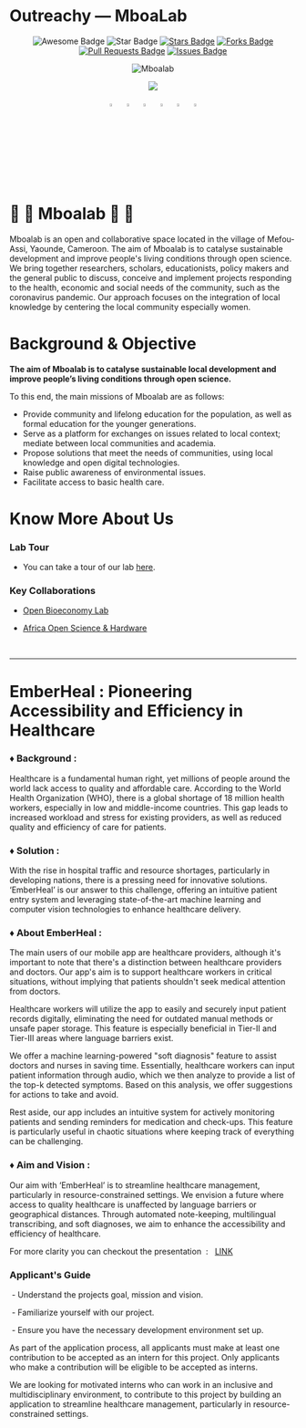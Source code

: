 # Outreachy — MboaLab 
<div id="top" align="center">

<img src="https://cdn.rawgit.com/sindresorhus/awesome/d7305f38d29fed78fa85652e3a63e154dd8e8829/media/badge.svg" alt="Awesome Badge"/>
<img src="https://img.shields.io/static/v1?label=%F0%9F%8C%9F&message=Mboalab&style=style=flat&color=BC4E99" alt="Star Badge"/>
<a href="https://github.com/Mboalab/Emberheal/"><img src="https://img.shields.io/github/stars/Mboalab/Emberheal" alt="Stars Badge"/></a>
<a href="https://github.com/Mboalab/Emberheal/network/members"><img src="https://img.shields.io/github/forks/Mboalab/Emberheal" alt="Forks Badge"/></a>
<a href="https://github.com/Mboalab/Emberheal/pulls"><img src="https://img.shields.io/github/issues-pr/Mboalab/Emberheal" alt="Pull Requests Badge"/></a>
<a href="https://github.com/Mboalab/Emberheal/issues"><img src="https://img.shields.io/github/issues/Mboalab/Emberheal" alt="Issues Badge"/></a>
  
  ![Mboalab](https://user-images.githubusercontent.com/63330165/161022905-50be0130-c1f8-4beb-95ea-137e6c780d5e.jpg)
  
<a href="https://twitter.com/LabMboa" ><img src="https://img.shields.io/twitter/follow/LabMboa.svg?style=social" /> </a>
<!-- <a href="https://website-mboalab.vercel.app/"><img src="https://img.shields.io/discord/.svg?style=flat&label=Join%20Community&color=7289DA" alt="Join Community Badge"/></a> -->

  [<img src="https://upload.wikimedia.org/wikipedia/commons/8/83/Steam_icon_logo.svg" width="3.5%"/>](https://www.mboalab.africa/) &nbsp; [<img src="https://img.icons8.com/color/48/000000/twitter.png" width="3.5%"/>](https://twitter.com/LabMboa)  &nbsp; [<img src="https://img.icons8.com/color/48/000000/linkedin.png" width="3.5%"/>](https://www.linkedin.com/company/mboalab/)  &nbsp; [<img src="https://img.icons8.com/fluent/48/000000/facebook-new.png" width="3.5%"/>](https://www.facebook.com/mboalab/)  &nbsp; [<img src="https://img.icons8.com/fluent/48/000000/instagram-new.png" width="3.5%"/>](https://www.instagram.com/)  &nbsp;  [<img src="https://img.icons8.com/fluent/48/000000/gmail.png" width="3.5%"/>](mailto:thomasmboa@gmail.com)
  
  </div>
  
# 🌱 🌱  Mboalab 🌱 🌱 

Mboalab is an open and collaborative space located in the village of Mefou-Assi, Yaounde, Cameroon. The aim of Mboalab is to catalyse sustainable development and improve people's living conditions through open science. We bring together researchers, scholars, educationists, policy makers and the general public to discuss, conceive and implement projects responding to the health, economic and social needs of the community, such as the coronavirus pandemic. Our approach focuses on the integration of local knowledge by centering the local community especially women.

# Background & Objective

**The aim of Mboalab is to catalyse sustainable local development and improve people’s living conditions through open science.**

To this end, the main missions of Mboalab are as follows: 

- Provide community and lifelong education for the population, as well as formal education for the younger generations. 
- Serve as a platform for exchanges on issues related to local context; mediate between local communities and academia. 
- Propose solutions that meet the needs of communities, using local knowledge and open digital technologies.
- Raise public awareness of environmental issues.
- Facilitate access to basic health care.

# Know More About Us

### Lab Tour
-  You can take a tour of our lab [here](https://www.youtube.com/watch?v=Tfx-C--iELU).
  
### Key Collaborations
- [Open Bioeconomy Lab](https://openbioeconomy.org/)
- [Africa Open Science & Hardware](https://africaosh.com/)

  <br>
---

# EmberHeal : Pioneering Accessibility and Efficiency in Healthcare 


### ♦ Background : 
Healthcare is a fundamental human right, yet millions of people around the world lack access to quality and affordable care. According to the World Health Organization (WHO), there is a global shortage of 18 million health workers, especially in low and middle-income countries. This gap leads to increased workload and stress for existing providers, as well as reduced quality and efficiency of care for patients.

### ♦ Solution : 
With the rise in hospital traffic and resource shortages, particularly in developing nations, there is a pressing need for innovative solutions. ‘EmberHeal’ is our answer to this challenge, offering an intuitive patient entry system and leveraging state-of-the-art machine learning and computer vision technologies to enhance healthcare delivery.

### ♦ About EmberHeal : 

The main users of our mobile app are healthcare providers, although it's important to note that there's a distinction between healthcare providers and doctors. Our app's aim is to support healthcare workers in critical situations, without implying that patients shouldn't seek medical attention from doctors.

Healthcare workers will utilize the app to easily and securely input patient records digitally, eliminating the need for outdated manual methods or unsafe paper storage. This feature is especially beneficial in Tier-II and Tier-III areas where language barriers exist.

We offer a machine learning-powered "soft diagnosis" feature to assist doctors and nurses in saving time. Essentially, healthcare workers can input patient information through audio, which we then analyze to provide a list of the top-k detected symptoms. Based on this analysis, we offer suggestions for actions to take and avoid.

Rest aside, our app includes an intuitive system for actively monitoring patients and sending reminders for medication and check-ups. This feature is particularly useful in chaotic situations where keeping track of everything can be challenging.



### ♦ Aim and Vision : 
Our aim with ‘EmberHeal’ is to streamline healthcare management, particularly in resource-constrained settings. We envision a future where access to quality healthcare is unaffected by language barriers or geographical distances. Through automated note-keeping, multilingual transcribing, and soft diagnoses, we aim to enhance the accessibility and efficiency of healthcare.

For more clarity you can checkout the presentation  :   <a href="https://www.canva.com/design/DAF6uLpqGzA/7gfGq24WQLcfsAfZhKkakw/edit?utm_content=DAF6uLpqGzA&utm_campaign=designshare&utm_medium=link2&utm_source=sharebutton">LINK</a>
<!--[Link](https://www.canva.com/design/DAF6uLpqGzA/7gfGq24WQLcfsAfZhKkakw/edit?utm_content=DAF6uLpqGzA&utm_campaign=designshare&utm_medium=link2&utm_source=sharebutton) -->


### Applicant's Guide

 - Understand the projects goal, mission and vision.   

 - Familiarize yourself with our project.

 - Ensure you have the necessary development environment set up.

As part of the application process, all applicants must make at least one contribution to be accepted as an intern for this project. Only applicants who make a contribution will be eligible to be accepted as interns. 

We are looking for motivated interns who can work in an inclusive and multidisciplinary environment, to contribute to this project by building an application to streamline healthcare management, particularly in resource-constrained settings.
